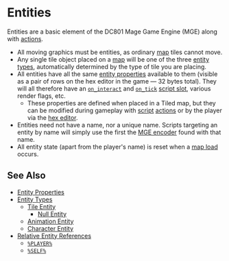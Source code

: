 # Entities

Entities are a basic element of the DC801 Mage Game Engine (MGE) along with [actions](actions).

- All moving graphics must be entities, as ordinary [map](maps) tiles cannot move.
- Any single tile object placed on a [map](maps) will be one of the three [entity types](entities/entity_types), automatically determined by the type of tile you are placing.
- All entities have all the same [entity properties](entities/entity_properties) available to them (visible as a pair of rows on the hex editor in the game — 32 bytes total). They will all therefore have an [`on_interact`](scripts/on_interact) and [`on_tick`](scripts/on_tick) [script slot](scripts/script_slots), various render flags, etc.
	- These properties are defined when placed in a Tiled map, but they can be modified during gameplay with [script](scripts) [actions](actions) or by the player via the [hex editor](hardware/hex_editor).
- Entities need not have a name, nor a unique name. Scripts targeting an entity by name will simply use the first the [MGE encoder](encoder/mge_encoder) found with that name.
- All entity state (apart from the player's name) is reset when a [map load](maps/map_loads) occurs.
## See Also

- [Entity Properties](entities/entity_properties)
- [Entity Types](entities/entity_types)
	- [Tile Entity](entities/tile_entity)
		- [Null Entity](entities/null_entity)
	- [Animation Entity](entities/animation_entity)
	- [Character Entity](entities/character_entity)
- [Relative Entity References](entities/relative_entity_references)
	- [`%PLAYER%`](entities/PLAYER)
	- [`%SELF%`](entities/SELF)
